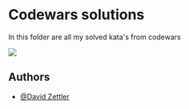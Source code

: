 
# Codewars solutions

In this folder are all my solved kata's from codewars

[<img src="https://www.codewars.com/users/nxtdxve/badges/small?theme=light">](https://www.codewars.com/users/nxtdxve/)

## Authors

- [@David Zettler](https://www.github.com/nxtdxve)

